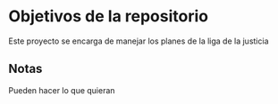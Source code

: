 # Objetivos de la repositorio

Este proyecto se encarga de manejar los planes de la liga de la justicia

## Notas
Pueden hacer lo que quieran
